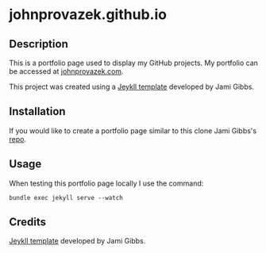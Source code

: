 # johnprovazek.github.io

## Description

This is a portfolio page used to display my GitHub projects. My portfolio can be accessed at [johnprovazek.com](https://www.johnprovazek.com/).

This project was created using a [Jeykll template](https://github.com/jamigibbs/portfolio) developed by Jami Gibbs.

## Installation

If you would like to create a portfolio page similar to this clone Jami Gibbs's [repo](https://github.com/jamigibbs/portfolio).

## Usage

When testing this portfolio page locally I use the command:

  `bundle exec jekyll serve --watch`

## Credits

[Jeykll template](https://github.com/jamigibbs/portfolio) developed by Jami Gibbs.
